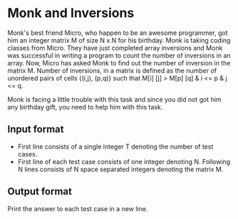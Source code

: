 # Monk and Inversions

Monk's best friend Micro, who happen to be an awesome programmer, got him an integer matrix M of size N x N for his birthday. Monk is taking coding classes from Micro. They have just completed array inversions and Monk was successful in writing a program to count the number of inversions in an array. Now, Micro has asked Monk to find out the number of inversion in the matrix M. Number of inversions, in a matrix is defined as the number of unordered pairs of cells {(i,j), (p,q)} such that M[i] [j] > M[p] [q] & i <= p & j <= q.

Monk is facing a little trouble with this task and since you did not got him any birthday gift, you need to help him with this task.

## Input format

- First line consists of a single integer T denoting the number of test cases.
- First line of each test case consists of one integer denoting N. Following N lines consists of N space separated integers denoting the matrix M.

## Output format

Print the answer to each test case in a new line.
